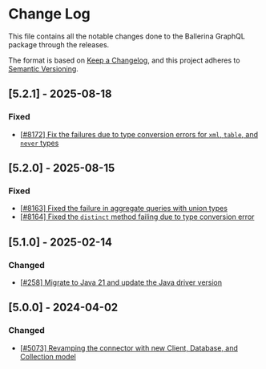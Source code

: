 # Change Log
This file contains all the notable changes done to the Ballerina GraphQL package through the releases.

The format is based on [Keep a Changelog](https://keepachangelog.com/en/1.0.0/), and this project adheres to
[Semantic Versioning](https://semver.org/spec/v2.0.0.html).

## [5.2.1] - 2025-08-18

### Fixed

- [[#8172] Fix the failures due to type conversion errors for `xml`, `table`, and `never` types](https://github.com/ballerina-platform/ballerina-library/issues/8172)

## [5.2.0] - 2025-08-15

### Fixed

- [[#8163] Fixed the failure in aggregate queries with union types](https://github.com/ballerina-platform/ballerina-library/issues/8163)
- [[#8164] Fixed the `distinct` method failing due to type conversion error](https://github.com/ballerina-platform/ballerina-library/issues/8164)

## [5.1.0] - 2025-02-14

### Changed

- [[#258] Migrate to Java 21 and update the Java driver version](https://github.com/ballerina-platform/module-ballerinax-mongodb/pull/258)

## [5.0.0] - 2024-04-02

### Changed

- [[#5073] Revamping the connector with new Client, Database, and Collection model](https://github.com/ballerina-platform/ballerina-standard-library/issues/5073)
